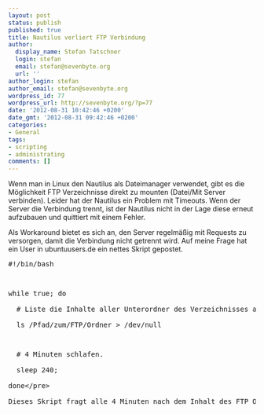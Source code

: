 ```yaml
---
layout: post
status: publish
published: true
title: Nautilus verliert FTP Verbindung
author:
  display_name: Stefan Tatschner
  login: stefan
  email: stefan@sevenbyte.org
  url: ''
author_login: stefan
author_email: stefan@sevenbyte.org
wordpress_id: 77
wordpress_url: http://sevenbyte.org/?p=77
date: '2012-08-31 10:42:46 +0200'
date_gmt: '2012-08-31 09:42:46 +0200'
categories:
- General
tags:
- scripting
- administrating
comments: []
---
```

<p>Wenn man in Linux den Nautilus als Dateimanager verwendet, gibt es die M&ouml;glichkeit FTP Verzeichnisse direkt zu mounten (Datei&#47;Mit Server verbinden). Leider hat der Nautilus ein Problem mit Timeouts. Wenn der Server die Verbindung trennt, ist der Nautilus nicht in der Lage diese erneut aufzubauen und quittiert mit einem Fehler.</p>
<p>Als Workaround bietet es sich an, den Server regelm&auml;&szlig;ig mit Requests zu versorgen, damit die Verbindung nicht getrennt wird. Auf meine Frage hat ein User in ubuntuusers.de ein nettes Skript gepostet.</p>
<pre class="lang:sh decode:true ">#!&#47;bin&#47;bash</p>
<p>while true; do<br />
  # Liste die Inhalte aller Unterordner des Verzeichnisses auf.<br />
  ls &#47;Pfad&#47;zum&#47;FTP&#47;Ordner > &#47;dev&#47;null</p>
<p>  # 4 Minuten schlafen.<br />
  sleep 240;<br />
done<&#47;pre><br />
Dieses Skript fragt alle 4 Minuten nach dem Inhalt des FTP Ordners. Die Ausgabe wird durch die Umleitung nach `&#47;dev&#47;null` unterdr&uuml;ckt. Funktionstest positiv, nun hat Nautilus keine Probleme mehr.</p>
